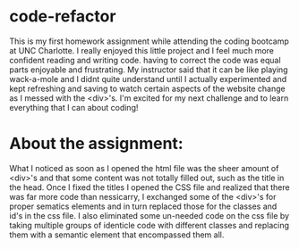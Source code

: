 # code-refactor
This is my first homework assignment while attending the coding bootcamp at UNC Charlotte. I really enjoyed this little project and I feel much more confident reading and writing code. having to correct the code was equal parts enjoyable and frustrating. My instructor said that it can be like playing wack-a-mole and I didnt quite understand until I actually experimented and kept refreshing and saving to watch certain aspects of the website change as I messed with the &#60;div&#62;'s. I'm excited for my next challenge and to learn everything that I can about coding! 

# About the assignment:
What I noticed as soon as I opened the html file was the sheer amount of &#60;div&#62;'s and that some content was not totally filled out, such as the title in the head. Once I fixed the titles I opened the CSS file and realized that there was far more code than nessicarry, I exchanged some of the &#60;div&#62;'s for proper sematics elements and in turn replaced those for the classes and id's in the css file. I also eliminated some un-needed code on the css file by taking multiple groups of identicle code with different classes and replacing them with a semantic element that encompassed them all. 
